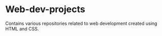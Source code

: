 # Web-dev-projects
Contains various repositories related to web development created using HTML and CSS.

